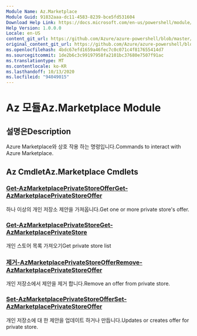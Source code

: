 ```yaml
---
Module Name: Az.Marketplace
Module Guid: 91832aaa-dc11-4583-8239-bce5fd531604
Download Help Link: https://docs.microsoft.com/en-us/powershell/module/az.marketplace
Help Version: 1.0.0.0
Locale: en-US
content_git_url: https://github.com/Azure/azure-powershell/blob/master/src/Marketplace/Marketplace/help/Az.Marketplace.md
original_content_git_url: https://github.com/Azure/azure-powershell/blob/master/src/Marketplace/Marketplace/help/Az.Marketplace.md
ms.openlocfilehash: 4bdc67efd1659a46fec7c0c071c4f817655414d7
ms.sourcegitcommit: 1de2b6c3c99197958fa2101bc37680e7507f91ac
ms.translationtype: MT
ms.contentlocale: ko-KR
ms.lasthandoff: 10/13/2020
ms.locfileid: "94049015"
---
```

# <span data-ttu-id="a3ec2-101">Az 모듈</span><span class="sxs-lookup"><span data-stu-id="a3ec2-101">Az.Marketplace Module</span></span>
## <span data-ttu-id="a3ec2-102">설명은</span><span class="sxs-lookup"><span data-stu-id="a3ec2-102">Description</span></span>
<span data-ttu-id="a3ec2-103">Azure Marketplace와 상호 작용 하는 명령입니다.</span><span class="sxs-lookup"><span data-stu-id="a3ec2-103">Commands to interact with Azure Marketplace.</span></span>

## <span data-ttu-id="a3ec2-104">Az Cmdlet</span><span class="sxs-lookup"><span data-stu-id="a3ec2-104">Az.Marketplace Cmdlets</span></span>
### [<span data-ttu-id="a3ec2-105">Get-AzMarketplacePrivateStoreOffer</span><span class="sxs-lookup"><span data-stu-id="a3ec2-105">Get-AzMarketplacePrivateStoreOffer</span></span>](Get-AzMarketplacePrivateStoreOffer.md)
<span data-ttu-id="a3ec2-106">하나 이상의 개인 저장소 제안을 가져옵니다.</span><span class="sxs-lookup"><span data-stu-id="a3ec2-106">Get one or more private store's offer.</span></span>

### [<span data-ttu-id="a3ec2-107">Get-AzMarketplacePrivateStore</span><span class="sxs-lookup"><span data-stu-id="a3ec2-107">Get-AzMarketplacePrivateStore</span></span>](Get-AzMarketplacePrivateStore.md)
<span data-ttu-id="a3ec2-108">개인 스토어 목록 가져오기</span><span class="sxs-lookup"><span data-stu-id="a3ec2-108">Get private store list</span></span>

### [<span data-ttu-id="a3ec2-109">제거-AzMarketplacePrivateStoreOffer</span><span class="sxs-lookup"><span data-stu-id="a3ec2-109">Remove-AzMarketplacePrivateStoreOffer</span></span>](Remove-AzMarketplacePrivateStoreOffer.md)
<span data-ttu-id="a3ec2-110">개인 저장소에서 제안을 제거 합니다.</span><span class="sxs-lookup"><span data-stu-id="a3ec2-110">Remove an offer from private store.</span></span>

### [<span data-ttu-id="a3ec2-111">Set-AzMarketplacePrivateStoreOffer</span><span class="sxs-lookup"><span data-stu-id="a3ec2-111">Set-AzMarketplacePrivateStoreOffer</span></span>](Set-AzMarketplacePrivateStoreOffer.md)
<span data-ttu-id="a3ec2-112">개인 저장소에 대 한 제안을 업데이트 하거나 만듭니다.</span><span class="sxs-lookup"><span data-stu-id="a3ec2-112">Updates or creates offer for private store.</span></span>


